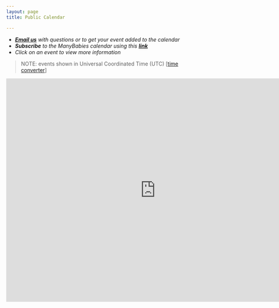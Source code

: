 ```yaml
---
layout: page
title: Public Calendar

---
```



* *[**Email us**](mailto:contact@manybabies.org) with questions or to get your event added to the calendar*
* ***Subscribe** to the ManyBabies calendar using this [**link**](https://calendar.google.com/calendar/u/0?cid=Y29udGFjdEBtYW55YmFiaWVzLm9yZw)*
* *Click on an event to view more information* 

> NOTE: events shown in Universal Coordinated Time (UTC) [[time converter](https://www.worldtimebuddy.com/)]


<iframe src="https://calendar.google.com/calendar/embed?src=contact%40manybabies.org&ctz=UTC" style="border: 0" width="800" height="600" frameborder="0" scrolling="no"></iframe>